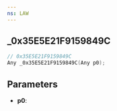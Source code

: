 ```yaml
---
ns: LAW
---
```

## _0x35E5E21F9159849C

```c
// 0x35E5E21F9159849C
Any _0x35E5E21F9159849C(Any p0);
```

## Parameters
* **p0**:
